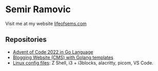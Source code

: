 <!--
**thesems/thesems** is a ✨ _special_ ✨ repository because its `README.md` (this file) appears on your GitHub profile.

Here are some ideas to get you started:

- 🔭 I’m currently working on ...
- 🌱 I’m currently learning ...
- 👯 I’m looking to collaborate on ...
- 🤔 I’m looking for help with ...
- 💬 Ask me about ...
- 📫 How to reach me: ...
- 😄 Pronouns: ...
- ⚡ Fun fact: ...
-->

# Semir Ramovic

Visit me at my website [lifeofsems.com](https://lifeofsems.com)

## Repositories
- [Advent of Code 2022 in Go Language](https://github.com/thesems/advent-of-code-2022-go-lang)
- [Blogging Website (CMS) with Golang templates](https://github.com/thesems/golang-cms)
- [Linux config files](https://github.com/thesems/.config): Z Shell, i3 + i3blocks, alacritty, picom, VS Code.
